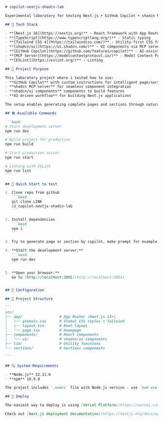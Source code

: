 ````markdown
# copilot-nextjs-shadcn-lab

Experimental laboratory for testing Next.js + GitHub Copilot + shadcn MCP + kibo-patterns integration for UI development with AI.

## 🚀 Tech Stack

- **[Next.js 16](https://nextjs.org)** - React framework with App Router
- **[TypeScript](https://www.typescriptlang.org/)** - Static typing
- **[Tailwind CSS 4](https://tailwindcss.com/)** - Utility-first CSS framework
- **[shadcn/ui](https://ui.shadcn.com/)** - UI components via MCP server
- **[GitHub Copilot](https://github.com/features/copilot)** - AI-assisted development
- **[MCP Server](https://modelcontextprotocol.io/)** - Model Context Protocol for shadcn
- **[ESLint](https://eslint.org/)** - Linting

## 🎯 Project Purpose

This laboratory project where i tested how to use:
- **GitHub Copilot** with custom instructions for intelligent page/section generation
- **shadcn MCP server** for seamless component integration
- **shadcn/ui components** components to build features
- **AI-driven workflow** for building Next.js applications

The setup enables generating complete pages and sections through natural language prompts to Copilot, which intelligently selects and assembles components from shadcn/ui.

## 🛠️ Available Commands

```bash
# Start development server
npm run dev

# Build project for production
npm run build

# Start production server
npm run start

# Linting with ESLint
npm run lint
```

## 🚀 Quick Start to test

1. Clone repo from github
   ```bash
   git clone LINK
   cd copilot-nextjs-shadcn-lab
   ```

2. Install dependencies
   ```bash
   npm i
   ```

3. Try to generate page or section by copilot, make prompt for example "Create page by description: [detailed about page or secion]"

4. **Start the development server:**
   ```bash
   npm run dev
   ```

5. **Open your browser:**
   Go to [http://localhost:3001](http://localhost:3001)


## 🔧 Configuration

## 📁 Project Structure

```
src/
├── app/                 # App Router (Next.js 13+)
│   ├── globals.css      # Global CSS styles + Tailwind
│   ├── layout.tsx       # Root layout
│   └── page.tsx         # Homepage
├── components/          # React components
│   └── ui/              # shadcn/ui components
├── lib/                 # Utility functions
└── sections/            # Sections components

```

## 🔍 System Requirements

- **Node.js** 22.11.0
- **npm** 10.9.0

The project includes `.nvmrc` file with Node.js version - use `nvm use` to switch to the correct version.

## 🚢 Deploy

The easiest way to deploy is using [Vercel Platform](https://vercel.com/new?utm_medium=default-template&filter=next.js&utm_source=create-next-app&utm_campaign=create-next-app-readme).

Check out [Next.js deployment documentation](https://nextjs.org/docs/app/building-your-application/deploying) for more details.
